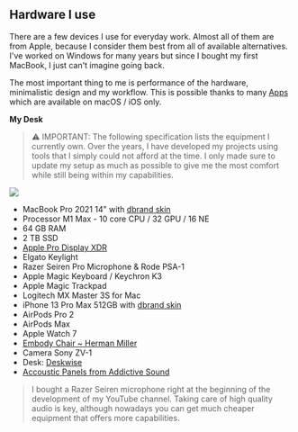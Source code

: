 ## Hardware I use

There are a few devices I use for everyday work. Almost all of them are from Apple, because I consider them best from all of available alternatives. I've worked on Windows for many years but since I bought my first MacBook, I just can't imagine going back. 

The most important thing to me is performance of the hardware, minimalistic design and my workflow. This is possible thanks to many [Apps](Apps.md) which are available on macOS / iOS only.

**My Desk**

> ⚠️ IMPORTANT: The following specification lists the equipment I currently own. Over the years, I have developed my projects using tools that I simply could not afford at the time. I only made sure to update my setup as much as possible to give me the most comfort while still being within my capabilities.

![](https://space.overment.com/Screen-Shot-2021-11-20-14-00-50/Screen-Shot-2021-11-20-14-00-50.png)

- MacBook Pro 2021 14" with [dbrand skin](https://dbrand.com)
- Processor M1 Max - 10 core CPU / 32 GPU / 16 NE
- 64 GB RAM
- 2 TB SSD
- [Apple Pro Display XDR](https://www.apple.com/pl/pro-display-xdr)
- Elgato Keylight
- Razer Seiren Pro Microphone & Rode PSA-1
- Apple Magic Keyboard / Keychron K3
- Apple Magic Trackpad
- Logitech MX Master 3S for Mac
- iPhone 13 Pro Max 512GB with [dbrand skin](https://dbrand.com)
- AirPods Pro 2
- AirPods Max
- Apple Watch 7
- [Embody Chair ~ Herman Miller](https://sklep.k-r.pl/pl/p/Herman-Miller-Embody-Balance-C7/12)
- Camera Sony ZV-1
- Desk: [Deskwise](https://deskwise.pl)
- [Accoustic Panels from Addictive Sound](https://addictivesound.eu)

> I bought a Razer Seiren microphone right at the beginning of the development of my YouTube channel. Taking care of high quality audio is key, although nowadays you can get much cheaper equipment that offers more capabilities.


